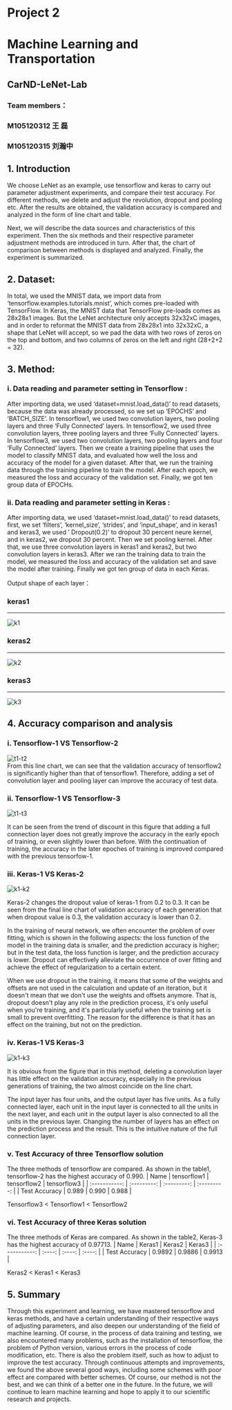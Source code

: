 # Project 2
# Machine Learning and Transportation 
## CarND-LeNet-Lab
### Team members：
### M105120312 王 磊
### M105120315 刘瀚中

## 1. Introduction

We choose LeNet as an example, use tensorflow and keras to carry out parameter adjustment experiments, and compare their test accuracy. For different methods, we delete and adjust the revolution, dropout and pooling etc. After the results are obtained, the validation accuracy is compared and analyzed in the form of line chart and table.

Next, we will describe the data sources and characteristics of this experiment. Then the six methods and their respective parameter adjustment methods are introduced in turn. After that, the chart of comparison between methods is displayed and analyzed. Finally, the experiment is summarized.



## 2. Dataset:

In total, we used the MNIST data, we import data from ‘tensorflow.examples.tutorials.mnist’, which comes pre-loaded with TensorFlow. In Keras, the MNIST data that TensorFlow pre-loads comes as 28x28x1 images. But the LeNet architecture only accepts 32x32xC images, and in order to reformat the MNIST data from 28x28x1 into 32x32xC, a shape that LeNet will accept,  so we pad the data with two rows of zeros on the top and bottom, and two columns of zeros on the left and right (28+2+2 = 32).

## 3. Method:

### i. Data reading and parameter setting in Tensorflow :

After importing data, we used ‘dataset=mnist.load_data()’ to read datasets, because the data was already processed, so we set up ‘EPOCHS’ and ‘BATCH_SIZE’. In tensorflow1, we used two convolution layers, two pooling layers and three ‘Fully Connected’ layers. In tensorflow2, we used three convolution layers, three pooling layers and three ‘Fully Connected’ layers. In tensorflow3, we used two convolution layers, two pooling layers and four ‘Fully Connected’ layers. Then we create a training pipeline that uses the model to classify MNIST data, and evaluated how well the loss and accuracy of the model for a given dataset. After that, we run the training data through the training pipeline to train the model. After each epoch, we  measured the loss and accuracy of the validation set. Finally, we got ten group data of EPOCHs. 

### ii. Data reading and parameter setting in Keras :

After importing data, we used ‘dataset=mnist.load_data()’ to read datasets, first, we set ‘filters’, ‘kernel_size’, ‘strides’, and ‘input_shape’, and in keras1 and keras3, we used ’ Dropout(0.2)’ to dropout 30 percent neure kernel, and in keras2, we dropout 30 percent. Then we set pooling kernel. After that, we use three convolution layers in keras1 and keras2, but two convolution layers in keras3. After we ran the training data to train the model, we measured the loss and accuracy of the validation set and save the model after training. Finally we got ten group of data in each Keras. 

Output shape of each layer：
### keras1
---------------------------------
![k1](https://github.com/liuhanzhong1998/project2/blob/main/image/k1.png)  

### keras2
---------------------------------
![k2](https://github.com/liuhanzhong1998/project2/blob/main/image/k2.png)  

### keras3
---------------------------------
![k3](https://github.com/liuhanzhong1998/project2/blob/main/image/k3.png) 

## 4. Accuracy comparison and analysis

### i. Tensorflow-1 VS Tensorflow-2

![t1-t2](https://github.com/liuhanzhong1998/project2/blob/main/image/t1-t2.png)  
From this line chart, we can see that the validation accuracy of tensorflow2 is significantly higher than that of tensorflow1. Therefore, adding a set of convolution layer and pooling layer can improve the accuracy of test data.

### ii. Tensorflow-1 VS Tensorflow-3

![t1-t3](https://github.com/liuhanzhong1998/project2/blob/main/image/t1-t3.png) 

It can be seen from the trend of discount in this figure that adding a full connection layer does not greatly improve the accuracy in the early epoch of training, or even slightly lower than before. With the continuation of training, the accuracy in the later epoches of training is improved compared with the previous tensorfow-1.

### iii. Keras-1 VS Keras-2

![k1-k2](https://github.com/liuhanzhong1998/project2/blob/main/image/k1-k2.png) 

Keras-2 changes the dropout value of keras-1 from 0.2 to 0.3. It can be seen from the final line chart of validation accuracy of each generation that when dropout value is 0.3, the validation accuracy is lower than 0.2.

In the training of neural network, we often encounter the problem of over fitting, which is shown in the following aspects: the loss function of the model in the training data is smaller, and the prediction accuracy is higher; but in the test data, the loss function is larger, and the prediction accuracy is lower. Dropout can effectively alleviate the occurrence of over fitting and achieve the effect of regularization to a certain extent.

When we use dropout in the training, it means that some of the weights and offsets are not used in the calculation and update of an iteration, but it doesn't mean that we don't use the weights and offsets anymore. That is, dropout doesn't play any role in the prediction process, it's only useful when you're training, and it's particularly useful when the training set is small to prevent overfitting. The reason for the difference is that it has an effect on the training, but not on the prediction.

### iv. Keras-1 VS Keras-3

![k1-k3](https://github.com/liuhanzhong1998/project2/blob/main/image/k1-k3.png)  

It is obvious from the figure that in this method, deleting a convolution layer has little effect on the validation accuracy, especially in the previous generations of training, the two almost coincide on the line chart.

The input layer has four units, and the output layer has five units. As a fully connected layer, each unit in the input layer is connected to all the units in the next layer, and each unit in the output layer is also connected to all the units in the previous layer. Changing the number of layers has an effect on the prediction process and the result. This is the intuitive nature of the full connection layer.

### v. Test Accuracy of three Tensorflow solution

The three methods of tensorflow are compared. As shown in the table1, tensorflow-2 has the highest accuracy of 0.990.
|      Name     | tensorflow1 | tensorflow2 | tensorflow3 |
| :-----------: | :---------: | :---------: | :---------: | 
| Test Accuracy |    0.989    |     0.990   |    0.988    |

Tensorflow3 < Tensorflow1 < Tensorflow2

### vi. Test Accuracy of three Keras solution

The three methods of Keras are compared. As shown in the table2, Keras-3 has the highest accuracy of 0.97713.
|      Name     | Keras1 | Keras2 | Keras3 |
| :-----------: | :----: | :----: | :----: | 
| Test Accuracy | 0.9892 | 0.9886 | 0.9913 |

Keras2 < Keras1 < Keras3

## 5. Summary

Through this experiment and learning, we have mastered tensorflow and keras methods, and have a certain understanding of their respective ways of adjusting parameters, and also deepen our understanding of the field of machine learning. Of course, in the process of data training and testing, we also encountered many problems, such as the installation of tensorflow, the problem of Python version, various errors in the process of code modification, etc. There is also the problem itself, such as how to adjust to improve the test accuracy. Through continuous attempts and improvements, we found the above several good ways, including some schemes with poor effect are compared with better schemes. Of course, our method is not the best, and we can think of a better one in the future. In the future, we will continue to learn machine learning and hope to apply it to our scientific research and projects.
